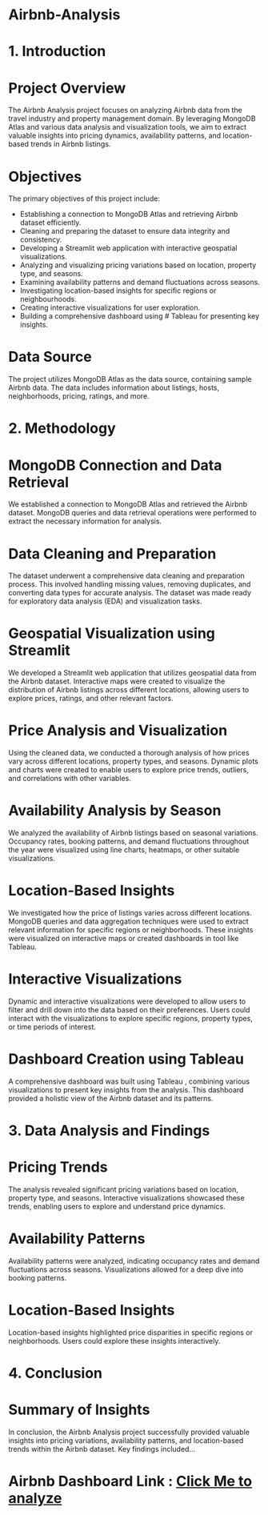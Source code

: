 # Airbnb-Analysis

# 1. Introduction 

# Project Overview
The Airbnb Analysis project focuses on analyzing Airbnb data from the travel industry and property management domain. By leveraging MongoDB Atlas and various data analysis and visualization tools, we aim to extract valuable insights into pricing dynamics, availability patterns, and location-based trends in Airbnb listings.

# Objectives
The primary objectives of this project include:

* Establishing a connection to MongoDB Atlas and retrieving Airbnb dataset efficiently.
* Cleaning and preparing the dataset to ensure data integrity and consistency.
* Developing a Streamlit web application with interactive geospatial visualizations.
* Analyzing and visualizing pricing variations based on location, property type, and seasons.
* Examining availability patterns and demand fluctuations across seasons.
* Investigating location-based insights for specific regions or neighbourhoods.
* Creating interactive visualizations for user exploration.
* Building a comprehensive dashboard using # Tableau for presenting key insights.

# Data Source
The project utilizes MongoDB Atlas as the data source, containing sample Airbnb data. The data includes information about listings, hosts, neighborhoods, pricing, ratings, and more.

# 2. Methodology
# MongoDB Connection and Data Retrieval
We established a connection to MongoDB Atlas and retrieved the Airbnb dataset. MongoDB queries and data retrieval operations were performed to extract the necessary information for analysis.

# Data Cleaning and Preparation
The dataset underwent a comprehensive data cleaning and preparation process. This involved handling missing values, removing duplicates, and converting data types for accurate analysis. The dataset was made ready for exploratory data analysis (EDA) and visualization tasks.

# Geospatial Visualization using Streamlit
We developed a Streamlit web application that utilizes geospatial data from the Airbnb dataset. Interactive maps were created to visualize the distribution of Airbnb listings across different locations, allowing users to explore prices, ratings, and other relevant factors.

# Price Analysis and Visualization
Using the cleaned data, we conducted a thorough analysis of how prices vary across different locations, property types, and seasons. Dynamic plots and charts were created to enable users to explore price trends, outliers, and correlations with other variables.

# Availability Analysis by Season
We analyzed the availability of Airbnb listings based on seasonal variations. Occupancy rates, booking patterns, and demand fluctuations throughout the year were visualized using line charts, heatmaps, or other suitable visualizations.

# Location-Based Insights
We investigated how the price of listings varies across different locations. MongoDB queries and data aggregation techniques were used to extract relevant information for specific regions or neighborhoods. These insights were visualized on interactive maps or created dashboards in tool like Tableau.

# Interactive Visualizations
Dynamic and interactive visualizations were developed to allow users to filter and drill down into the data based on their preferences. Users could interact with the visualizations to explore specific regions, property types, or time periods of interest.

# Dashboard Creation using Tableau
A comprehensive dashboard was built using Tableau , combining various visualizations to present key insights from the analysis. This dashboard provided a holistic view of the Airbnb dataset and its patterns.

# 3. Data Analysis and Findings
# Pricing Trends
The analysis revealed significant pricing variations based on location, property type, and seasons. Interactive visualizations showcased these trends, enabling users to explore and understand price dynamics.

# Availability Patterns
Availability patterns were analyzed, indicating occupancy rates and demand fluctuations across seasons. Visualizations allowed for a deep dive into booking patterns.

# Location-Based Insights
Location-based insights highlighted price disparities in specific regions or neighborhoods. Users could explore these insights interactively.

# 4. Conclusion
# Summary of Insights
In conclusion, the Airbnb Analysis project successfully provided valuable insights into pricing variations, availability patterns, and location-based trends within the Airbnb dataset. Key findings included...

# Airbnb Dashboard Link : [Click Me to analyze](https://public.tableau.com/views/Airbnb_pro/Dashboard1?:language=en-US&publish=yes&:sid=&:display_count=n&:origin=viz_share_link)
